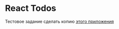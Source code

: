 # React Todos

Тестовое задание сделать копию [этого приложения](https://todomvc.com/examples/react/#/)
